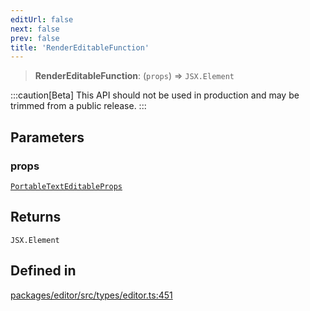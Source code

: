 ```yaml
---
editUrl: false
next: false
prev: false
title: 'RenderEditableFunction'
---
```


> **RenderEditableFunction**: (`props`) => `JSX.Element`

:::caution[Beta]
This API should not be used in production and may be trimmed from a public release.
:::

## Parameters

### props

[`PortableTextEditableProps`](/api/index/type-aliases/portabletexteditableprops/)

## Returns

`JSX.Element`

## Defined in

[packages/editor/src/types/editor.ts:451](https://github.com/portabletext/editor/blob/66b5022fc4919e0540c704fbecb8ab8f991c2439/packages/editor/src/types/editor.ts#L451)
